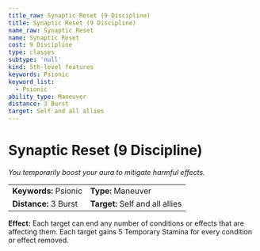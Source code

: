 ```yaml
---
title_raw: Synaptic Reset (9 Discipline)
title: Synaptic Reset (9 Discipline)
name_raw: Synaptic Reset
name: Synaptic Reset
cost: 9 Discipline
type: classes
subtype: 'null'
kind: 5th-level features
keywords: Psionic
keyword_list:
  - Psionic
ability_type: Maneuver
distance: 3 Burst
target: Self and all allies
---
```


# Synaptic Reset (9 Discipline)

*You temporarily boost your aura to mitigate harmful effects.*

|                       |                                 |
| :-------------------- | :------------------------------ |
| **Keywords:** Psionic | **Type:** Maneuver              |
| **Distance:** 3 Burst | **Target:** Self and all allies |

**Effect:** Each target can end any number of conditions or effects that are affecting them. Each target gains 5 Temporary Stamina for every condition or effect removed.
